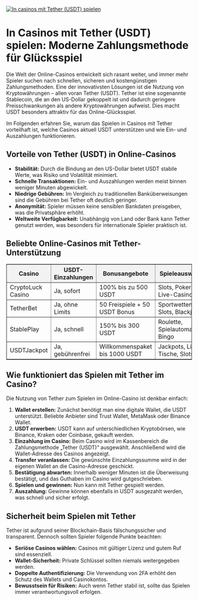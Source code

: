 [![In casinos mit Tether (USDT) spielen](https://123-caf.pages.dev/gitsignup.png)](https://vrmoo.ru/Bt82HjjY)

<h1>In Casinos mit Tether (USDT) spielen: Moderne Zahlungsmethode für Glücksspiel</h1>  <p>Die Welt der Online-Casinos entwickelt sich rasant weiter, und immer mehr Spieler suchen nach schnellen, sicheren und kostengünstigen Zahlungsmethoden. Eine der innovativsten Lösungen ist die Nutzung von Kryptowährungen – allen voran Tether (USDT). Tether ist eine sogenannte Stablecoin, die an den US-Dollar gekoppelt ist und dadurch geringere Preisschwankungen als andere Kryptowährungen aufweist. Dies macht USDT besonders attraktiv für das Online-Glücksspiel.</p>  <p>Im Folgenden erfahren Sie, warum das Spielen in Casinos mit Tether vorteilhaft ist, welche Casinos aktuell USDT unterstützen und wie Ein- und Auszahlungen funktionieren.</p>  <h2>Vorteile von Tether (USDT) in Online-Casinos</h2>  <ul>   <li><strong>Stabilität:</strong> Durch die Bindung an den US-Dollar bietet USDT stabile Werte, was Risiko und Volatilität minimiert.</li>   <li><strong>Schnelle Transaktionen:</strong> Ein- und Auszahlungen werden meist binnen weniger Minuten abgewickelt.</li>   <li><strong>Niedrige Gebühren:</strong> Im Vergleich zu traditionellen Banküberweisungen sind die Gebühren bei Tether oft deutlich geringer.</li>   <li><strong>Anonymität:</strong> Spieler müssen keine sensiblen Bankdaten preisgeben, was die Privatsphäre erhöht.</li>   <li><strong>Weltweite Verfügbarkeit:</strong> Unabhängig von Land oder Bank kann Tether genutzt werden, was besonders für internationale Spieler praktisch ist.</li> </ul>  <h2>Beliebte Online-Casinos mit Tether-Unterstützung</h2>  <table border="1" cellpadding="8" cellspacing="0" style="border-collapse: collapse; width: 100%;">   <thead>     <tr style="background-color: #f2f2f2;">       <th>Casino</th>       <th>USDT-Einzahlungen</th>       <th>Bonusangebote</th>       <th>Spieleauswahl</th>       <th>Kundensupport</th>     </tr>   </thead>   <tbody>     <tr>       <td>CryptoLuck Casino</td>       <td>Ja, sofort</td>       <td>100% bis zu 500 USDT</td>       <td>Slots, Poker, Live-Casino</td>       <td>24/7 Live-Chat</td>     </tr>     <tr>       <td>TetherBet</td>       <td>Ja, ohne Limits</td>       <td>50 Freispiele + 50 USDT Bonus</td>       <td>Sportwetten, Slots, Blackjack</td>       <td>Telefon & Email</td>     </tr>     <tr>       <td>StablePlay</td>       <td>Ja, schnell</td>       <td>150% bis 300 USDT</td>       <td>Roulette, Spielautomaten, Bingo</td>       <td>Live-Chat werktags</td>     </tr>     <tr>       <td>USDTJackpot</td>       <td>Ja, gebührenfrei</td>       <td>Willkommenspaket bis 1000 USDT</td>       <td>Jackpots, Live-Tische, Slots</td>       <td>24/7 Support</td>     </tr>   </tbody> </table>  <h2>Wie funktioniert das Spielen mit Tether im Casino?</h2>  <p>Die Nutzung von Tether zum Spielen im Online-Casino ist denkbar einfach:</p>  <ol>   <li><strong>Wallet erstellen:</strong> Zunächst benötigt man eine digitale Wallet, die USDT unterstützt. Beliebte Anbieter sind Trust Wallet, MetaMask oder Binance Wallet.</li>   <li><strong>USDT erwerben:</strong> USDT kann auf unterschiedlichen Kryptobörsen, wie Binance, Kraken oder Coinbase, gekauft werden.</li>   <li><strong>Einzahlung im Casino:</strong> Beim Casino wird im Kassenbereich die Zahlungsmethode „Tether (USDT)“ ausgewählt. Anschließend wird die Wallet-Adresse des Casinos angezeigt.</li>   <li><strong>Transfer veranlassen:</strong> Die gewünschte Einzahlungssumme wird in der eigenen Wallet an die Casino-Adresse geschickt.</li>   <li><strong>Bestätigung abwarten:</strong> Innerhalb weniger Minuten ist die Überweisung bestätigt, und das Guthaben im Casino wird gutgeschrieben.</li>   <li><strong>Spielen und gewinnen:</strong> Nun kann mit Tether gespielt werden.</li>   <li><strong>Auszahlung:</strong> Gewinne können ebenfalls in USDT ausgezahlt werden, was schnell und sicher erfolgt.</li> </ol>  <h2>Sicherheit beim Spielen mit Tether</h2>  <p>Tether ist aufgrund seiner Blockchain-Basis fälschungssicher und transparent. Dennoch sollten Spieler folgende Punkte beachten:</p>  <ul>   <li><strong>Seriöse Casinos wählen:</strong> Casinos mit gültiger Lizenz und gutem Ruf sind essenziell.</li>   <li><strong>Wallet-Sicherheit:</strong> Private Schlüssel sollten niemals weitergegeben werden.</li>   <li><strong>Doppelte Authentifizierung:</strong> Die Verwendung von 2FA erhöht den Schutz des Wallets und Casinokontos.</li>   <li><strong>Bewusstsein für Risiken:</strong> Auch wenn Tether stabil ist, sollte das Spielen immer verantwortungsvoll erfolgen.</li> </ul>